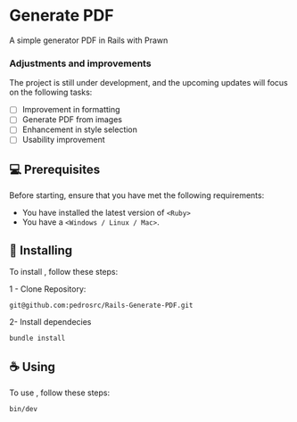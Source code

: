 # Generate PDF
A simple generator PDF in Rails with Prawn

### Adjustments and improvements

The project is still under development, and the upcoming updates will focus on the following tasks:

- [ ] Improvement in formatting
- [ ] Generate PDF from images
- [ ] Enhancement in style selection
- [ ] Usability improvement

## 💻 Prerequisites

Before starting, ensure that you have met the following requirements:

- You have installed the latest version of `<Ruby>`
- You have a `<Windows / Linux / Mac>`. 

## 🚀 Installing <Generate PDF>

To install <Generate PDF>, follow these steps:

1 - Clone Repository:
```
git@github.com:pedrosrc/Rails-Generate-PDF.git
```
2- Install dependecies
```
bundle install
```
## ☕ Using <Generate PDF>

To use <Generate PDF>, follow these steps:

```
bin/dev
```
